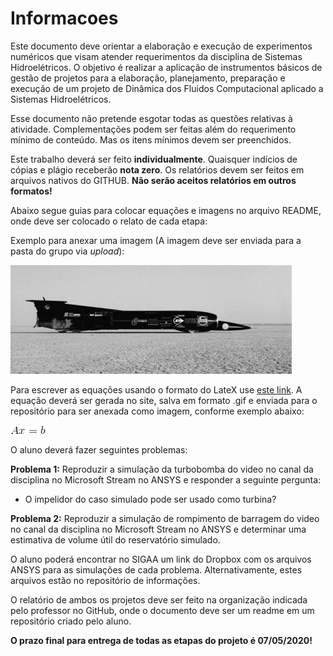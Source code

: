 # Informacoes


Este documento deve orientar a elaboração e execução de experimentos numéricos que visam atender requerimentos da disciplina de Sistemas Hidroelétricos. O objetivo é realizar a aplicação de instrumentos básicos de gestão de projetos para a elaboração, planejamento, preparação e execução de um projeto de Dinâmica dos Fluidos Computacional aplicado a Sistemas Hidroelétricos. 

Esse documento não pretende esgotar todas as questões relativas à atividade. Complementações podem ser feitas além do requerimento mínimo de conteúdo. Mas os itens mínimos devem ser preenchidos. 

Este trabalho deverá ser feito **individualmente**. Quaisquer indícios de cópias e plágio receberão **nota zero**. Os relatórios devem ser feitos em arquivos nativos do GITHUB. **Não serão aceitos relatórios em outros formatos!**

Abaixo segue guias para colocar equações e imagens no arquivo README, onde deve ser colocado o relato de cada etapa:


Exemplo para anexar uma imagem (A imagem deve ser enviada para a pasta do grupo via *upload*):

![Teste de legenda de imagem](thrust.jpg)


Para escrever as equações usando o formato do LateX use [este link](https://www.codecogs.com/latex/eqneditor.php). A equação deverá ser gerada no site, salva em formato .gif e enviada para o repositório para ser anexada como imagem, conforme exemplo abaixo:

![Teste de legenda de imagem 2](CodeCogsEqn.gif)

O aluno deverá fazer seguintes problemas:

**Problema 1:** Reproduzir a simulação da turbobomba do video no canal da disciplina no Microsoft Stream no ANSYS e responder a seguinte pergunta:

- O impelidor do caso simulado pode ser usado como turbina?

**Problema 2:** Reproduzir a simulação de rompimento de barragem do video no canal da disciplina no Microsoft Stream no ANSYS e determinar uma estimativa de volume útil do reservatório simulado.

O aluno poderá encontrar no SIGAA um link do Dropbox com os arquivos ANSYS para as simulações de cada problema. Alternativamente, estes arquivos estão no repositório de informações.

O relatório de ambos os projetos deve ser feito na organização indicada pelo professor no GitHub, onde o documento deve ser um readme em um repositório criado pelo aluno.

**O prazo final para entrega de todas as etapas do projeto é 07/05/2020!**
